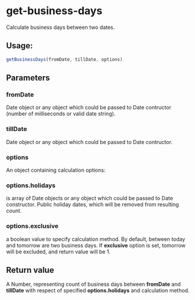 # get-business-days
Calculate business days between two dates.

## Usage:
```javascript
getBusinessDays(fromDate, tillDate, options)
```

## Parameters
### fromDate
Date object or any object which could be passed to Date contructor (number of milliseconds or valid date string).
### tillDate
Date object or any object which could be passed to Date contructor.
### options
An object containing calculation options:
### options.holidays
is array of Date objects or any object which could be passed to Date constructor. Public holiday dates, which will be removed from resulting count.
### options.exclusive
a boolean value to specify calculation method. By default, between today and tomorrow are two business days. If **exclusive** option is set, tomorrow will be excluded, and return value will be 1.

## Return value
A Number, representing count of business days between **fromDate** and **tillDate** with respect of specified **options.holidays** and calculation method.
